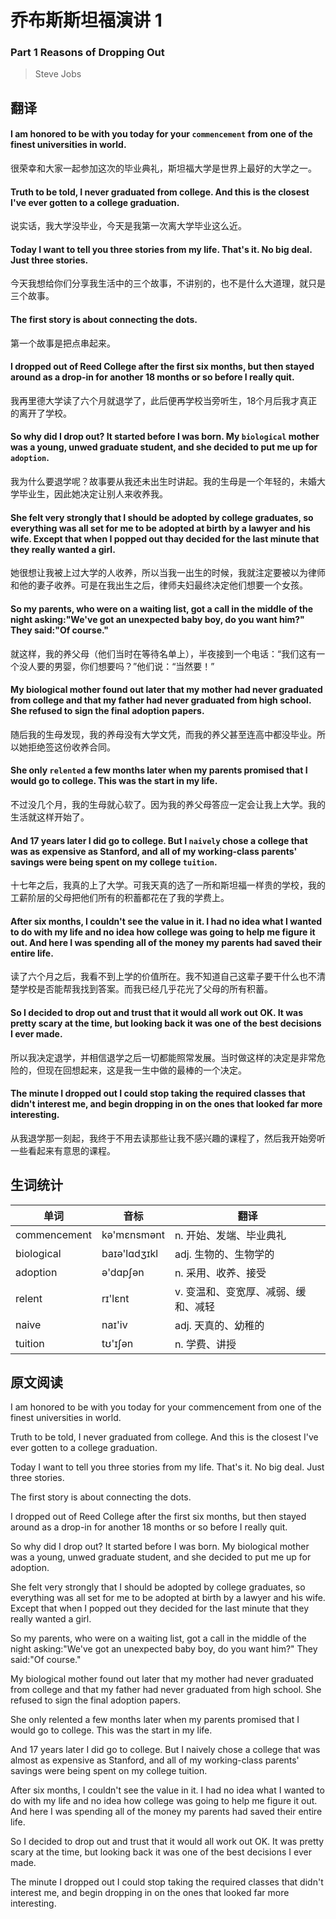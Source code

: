 # 乔布斯斯坦福演讲 1
### Part 1 Reasons of Dropping Out
>Steve Jobs

## 翻译

#### I am honored to be with you today for your `commencement` from one of the finest universities in world.
很荣幸和大家一起参加这次的毕业典礼，斯坦福大学是世界上最好的大学之一。
#### Truth to be told, I never graduated from college. And this is the closest I've ever gotten to a college graduation.
说实话，我大学没毕业，今天是我第一次离大学毕业这么近。
#### Today I want to tell you three stories from my life. That's it. No big deal. Just three stories.
今天我想给你们分享我生活中的三个故事，不讲别的，也不是什么大道理，就只是三个故事。
#### The first story is about connecting the dots.
第一个故事是把点串起来。
#### I dropped out of Reed College after the first six months, but then stayed around as a drop-in for another 18 months or so before I really quit.
我再里德大学读了六个月就退学了，此后便再学校当旁听生，18个月后我才真正的离开了学校。
#### So why did I drop out? It started before I was born. My `biological` mother was a young, unwed graduate student, and she decided to put me up for `adoption`.
我为什么要退学呢？故事要从我还未出生时讲起。我的生母是一个年轻的，未婚大学毕业生，因此她决定让别人来收养我。
#### She felt very strongly that I should be adopted by college graduates, so everything was all set for me to be adopted at birth by a lawyer and his wife. Except that when I popped out thay decided for the last minute that they really wanted a girl.
她很想让我被上过大学的人收养，所以当我一出生的时候，我就注定要被以为律师和他的妻子收养。可是在我出生之后，律师夫妇最终决定他们想要一个女孩。
#### So my parents, who were on a waiting list, got a call in the middle of the night asking:"We've got an unexpected baby boy, do you want him?" They said:"Of course."
就这样，我的养父母（他们当时在等待名单上），半夜接到一个电话：“我们这有一个没人要的男婴，你们想要吗？”他们说：“当然要！”
#### My biological mother found out later that my mother had never graduated from college and that my father had never graduated from high school. She refused to sign the final adoption papers.
随后我的生母发现，我的养母没有大学文凭，而我的养父甚至连高中都没毕业。所以她拒绝签这份收养合同。
#### She only `relented` a few months later when my parents promised that I would go to college. This was the start in my life.
不过没几个月，我的生母就心软了。因为我的养父母答应一定会让我上大学。我的生活就这样开始了。
#### And 17 years later I did go to college. But I `naively` chose a college that was as expensive as Stanford, and all of my working-class parents' savings were being spent on my college `tuition`.
十七年之后，我真的上了大学。可我天真的选了一所和斯坦福一样贵的学校，我的工薪阶层的父母把他们所有的积蓄都花在了我的学费上。
#### After six months, I couldn't see the value in it. I had no idea what I wanted to do with my life and no idea how college was going to help me figure it out. And here I was spending all of the money my parents had saved their entire life.
读了六个月之后，我看不到上学的价值所在。我不知道自己这辈子要干什么也不清楚学校是否能帮我找到答案。而我已经几乎花光了父母的所有积蓄。
#### So I decided to drop out and trust that it would all work out OK. It was pretty scary at the time, but looking back it was one of the best decisions I ever made.
所以我决定退学，并相信退学之后一切都能照常发展。当时做这样的决定是非常危险的，但现在回想起来，这是我一生中做的最棒的一个决定。
#### The minute I dropped out I could stop taking the required classes that didn't interest me, and begin dropping in on the ones that looked far more interesting.
从我退学那一刻起，我终于不用去读那些让我不感兴趣的课程了，然后我开始旁听一些看起来有意思的课程。
## 生词统计
| 单词         | 音标         | 翻译                                |
| ------------ | ------------ | ----------------------------------- |
| commencement | kə'mɛnsmənt  | n. 开始、发端、毕业典礼             |
| biological   | baɪə'lɑdʒɪkl | adj. 生物的、生物学的               |
| adoption     | ə'dɑpʃən     | n. 采用、收养、接受                 |
| relent       | rɪ'lɛnt      | v. 变温和、变宽厚、减弱、缓和、减轻 |
| naive        | naɪ'iv       | adj. 天真的、幼稚的                 |
| tuition      | tʊ'ɪʃən      | n. 学费、讲授                       |

## 原文阅读
I am honored to be with you today for your commencement from one of the finest universities in world.

Truth to be told, I never graduated from college. And this is the closest I've ever gotten to a college graduation.

Today I want to tell you three stories from my life. That's it. No big deal. Just three stories.

The first story is about connecting the dots.

I dropped out of Reed College after the first six months, but then stayed around as a drop-in for another 18 months or so before I really quit.

So why did I drop out? It started before I was born. My biological mother was a young, unwed graduate student, and she decided to put me up for adoption.

She felt very strongly that I should be adopted by college graduates, so everything was all set for me to be adopted at birth by a lawyer and his wife. Except that when I popped out they decided for the last minute that they really wanted a girl.

So my parents, who were on a waiting list, got a call in the middle of the night asking:"We've got an unexpected baby boy, do you want him?" They said:"Of course."

My biological mother found out later that my mother had never graduated from college and that my father had never graduated from high school. She refused to sign the final adoption papers.

She only relented a few months later when my parents promised that I would go to college. This was the start in my life.

And 17 years later I did go to college. But I naively chose a college that was almost as expensive as Stanford, and all of my working-class parents' savings were being spent on my college tuition.

After six months, I couldn't see the value in it. I had no idea what I wanted to do with my life and no idea how college was going to help me figure it out. And here I was spending all of the money my parents had saved their entire life.

So I decided to drop out and trust that it would all work out OK. It was pretty scary at the time, but looking back it was one of the best decisions I ever made.

The minute I dropped out I could stop taking the required classes that didn't interest me, and begin dropping in on the ones that looked far more interesting.



